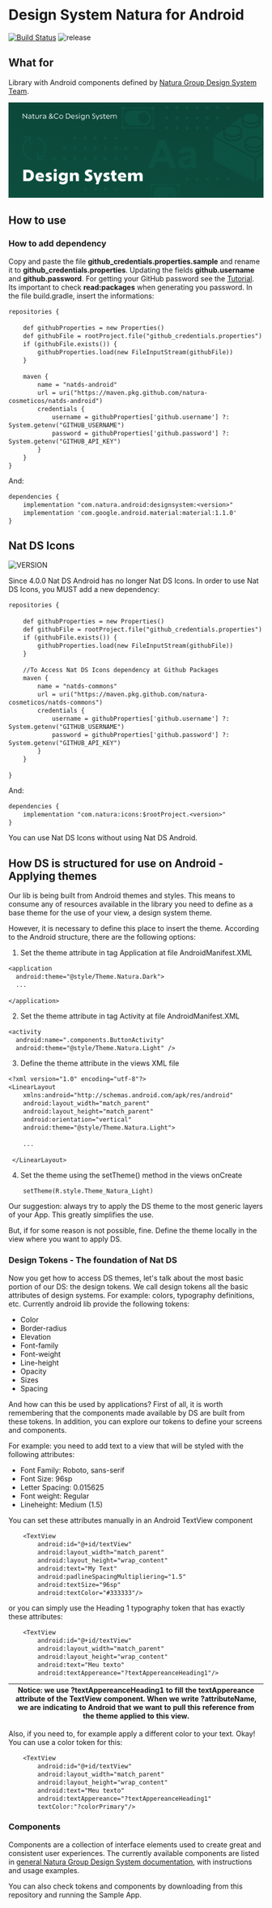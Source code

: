 # Design System Natura for Android

[![Build Status](https://app.bitrise.io/app/38848108b04aa71a/status.svg?token=KeP02isBtn73sdE7KEZO4w&branch=master)](https://app.bitrise.io/app/38848108b04aa71a)
![release](https://img.shields.io/github/v/release/natura-cosmeticos/natds-android?style=for-the-badge)

## What for
Library with Android components defined by [Natura Group Design System Team](https://ds.natura.design/28db352be/p/35bf2e-natds--natura-design-system).


![Design Systen](doc/images/header-readme.png)

## How to use

### How to add dependency
Copy and paste the file **github_credentials.properties.sample** and rename it to **github_credentials.properties**. Updating the fields **github.username** and **github.password**. For getting your GitHub password see the [Tutorial](https://help.github.com/en/github/authenticating-to-github/creating-a-personal-access-token-for-the-command-line). Its important to check **read:packages** when generating you password.
In the file build.gradle, insert the informations:

    repositories {
    
        def githubProperties = new Properties()
        def githubFile = rootProject.file("github_credentials.properties")
        if (githubFile.exists()) {
            githubProperties.load(new FileInputStream(githubFile))
        }
        
        maven {
            name = "natds-android"
            url = uri("https://maven.pkg.github.com/natura-cosmeticos/natds-android")
            credentials {
                username = githubProperties['github.username'] ?: System.getenv("GITHUB_USERNAME")
                password = githubProperties['github.password'] ?: System.getenv("GITHUB_API_KEY")
            }
        }
    }

And:

    dependencies {
        implementation "com.natura.android:designsystem:<version>"
        implementation 'com.google.android.material:material:1.1.0'
    }       


## Nat DS Icons

![VERSION](https://img.shields.io/github/v/release/natura-cosmeticos/natds-commons?style=for-the-badge)

Since 4.0.0 Nat DS Android has no longer Nat DS Icons. In order to use Nat DS Icons, you MUST add a new dependency:

    repositories {

        def githubProperties = new Properties()
        def githubFile = rootProject.file("github_credentials.properties")
        if (githubFile.exists()) {
            githubProperties.load(new FileInputStream(githubFile))
        }

        //To Access Nat DS Icons dependency at Github Packages
        maven {
            name = "natds-commons"
            url = uri("https://maven.pkg.github.com/natura-cosmeticos/natds-commons")
            credentials {
                username = githubProperties['github.username'] ?: System.getenv("GITHUB_USERNAME")
                password = githubProperties['github.password'] ?: System.getenv("GITHUB_API_KEY")
            }
        }
        
    }

And:

    dependencies {
        implementation "com.natura:icons:$rootProject.<version>"
    }
    
You can use Nat DS Icons without using Nat DS Android.

## How DS is structured for use on Android - Applying   themes

Our lib is being built from Android themes and styles. This means to consume any of resources available in the library you need to define as a base theme for the use of your view, a design system theme.

However, it is necessary to define this place to insert the theme. According to the Android structure, there are the following options:

1. Set the theme attribute in tag Application at file AndroidManifest.XML 
    
```android
<application 
  android:theme="@style/Theme.Natura.Dark">
  ...

</application>
```

2. Set the theme attribute in tag Activity at file AndroidManifest.XML

```android
<activity
  android:name=".components.ButtonActivity"
  android:theme="@style/Theme.Natura.Light" />
```

3. Define the theme attribute in the views XML file
  
  
```android 
<?xml version="1.0" encoding="utf-8"?>
<LinearLayout
    xmlns:android="http://schemas.android.com/apk/res/android"
    android:layout_width="match_parent"
    android:layout_height="match_parent"
    android:orientation="vertical"
    android:theme="@style/Theme.Natura.Light">

    ...

 </LinearLayout>   
   ```
   
4) Set the theme using the setTheme() method in the views onCreate
```android
    setTheme(R.style.Theme_Natura_Light)
```

Our suggestion: always try to apply the DS theme to the most generic layers of your App. This
greatly simplifies the use.

But, if for some reason is not possible, fine. Define the theme locally in the view where you want
to apply DS.

### Design Tokens - The foundation of Nat DS

Now you get how to access DS themes, let's talk about the most basic portion of our DS: the design tokens. We call design tokens all the basic attributes of design systems. For example: colors, typography definitions, etc. Currently android lib provide the following tokens:

- Color
- Border-radius
- Elevation
- Font-family
- Font-weight
- Line-height
- Opacity
- Sizes
- Spacing

And how can this be used by applications? First of all, it is worth remembering that the components made available by DS are built from these tokens. In addition, you can explore our tokens to define your screens and components.

For example: you need to add text to a view that will be styled with the following attributes:

- Font Family: Roboto, sans-serif
- Font Size: 96sp
- Letter Spacing: 0.015625
- Font weight: Regular
- Lineheight: Medium (1.5)

You can set these attributes manually in an Android TextView component

 ```android
     <TextView
         android:id="@+id/textView"
         android:layout_width="match_parent"
         android:layout_height="wrap_content"
         android:text="My Text"
         android:padlineSpacingMultipliering="1.5"
         android:textSize="96sp"
         android:textColor="#333333"/>
 ```

or you can simply use the Heading 1 typography token that has exactly these attributes:

  ```android
      <TextView
          android:id="@+id/textView"
          android:layout_width="match_parent"
          android:layout_height="wrap_content"
          android:text="Meu texto"
          android:textAppereance="?textAppereanceHeading1"/>
  ```

| Notice: we use ?textAppereanceHeading1 to fill the textAppereance attribute of the TextView component. When we write ?attributeName, we are indicating to Android that we want to pull this reference from the theme applied to this view. |
| --- |

Also, if you need to, for example apply a different color to your text. Okay! You can use a color
token for this:

  ```android
      <TextView
          android:id="@+id/textView"
          android:layout_width="match_parent"
          android:layout_height="wrap_content"
          android:text="Meu texto"
          android:textAppereance="?textAppereanceHeading1"
          textColor:"?colorPrimary"/>
  ```

### Components

Components are a collection of interface elements used to create great and consistent user experiences. The currently available components are listed in [general Natura Group Design System documentation](https://ds.natura.design), with instructions and usage examples.

You can also check tokens and components by downloading from this repository and running the Sample App.


<!-- ## How to contribute
[Help us to grow!](doc/how-to-contribute.md) -->
